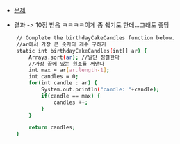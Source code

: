 - [문제](https://www.hackerrank.com/challenges/birthday-cake-candles/problem?h_r=next-challenge&h_v=zen)

- 결과 -> 10점 받음 ㅋㅋㅋㅋ이게 좀 쉽기도 한데...그래도 좋당 
```sh
    // Complete the birthdayCakeCandles function below.
    //ar에서 가장 큰 숫자의 개수 구하기
    static int birthdayCakeCandles(int[] ar) {
        Arrays.sort(ar); //일단 정렬한다
        //가장 끝에 있는 원소를 꺼낸다
        int max = ar[ar.length-1];
        int candles = 0;
        for(int candle : ar) {
            System.out.println("candle: "+candle);
            if(candle == max) {
                candles ++;
            }
        }

        return candles;
    }
```
